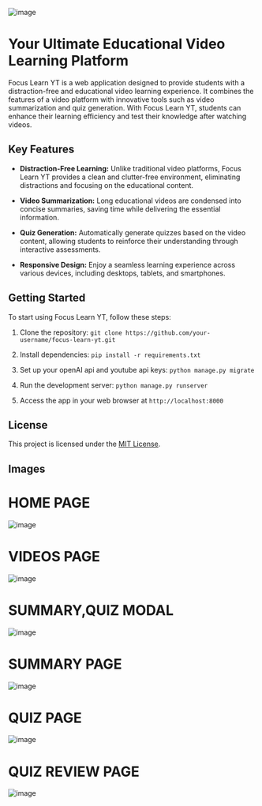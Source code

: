 
![image](https://github.com/sankalp-7/FocusLearn-YT/assets/104098061/2b7cf0d6-0ae3-46d7-b062-cd10fff78c5c)

# Your Ultimate Educational Video Learning Platform

Focus Learn YT is a web application designed to provide students with a distraction-free and educational video learning experience. It combines the features of a video platform with innovative tools such as video summarization and quiz generation. With Focus Learn YT, students can enhance their learning efficiency and test their knowledge after watching videos.

## Key Features

- **Distraction-Free Learning:** Unlike traditional video platforms, Focus Learn YT provides a clean and clutter-free environment, eliminating distractions and focusing on the educational content.

- **Video Summarization:** Long educational videos are condensed into concise summaries, saving time while delivering the essential information.

- **Quiz Generation:** Automatically generate quizzes based on the video content, allowing students to reinforce their understanding through interactive assessments.

- **Responsive Design:** Enjoy a seamless learning experience across various devices, including desktops, tablets, and smartphones.



## Getting Started

To start using Focus Learn YT, follow these steps:

1. Clone the repository: `git clone https://github.com/your-username/focus-learn-yt.git`

2. Install dependencies: `pip install -r requirements.txt`

3. Set up your openAI api and youtube api keys: `python manage.py migrate`

4. Run the development server: `python manage.py runserver`

5. Access the app in your web browser at `http://localhost:8000`




## License

This project is licensed under the [MIT License](LICENSE).

## Images 
# HOME PAGE

![image](https://github.com/sankalp-7/FocusLearn-YT/assets/104098061/87ee2608-5d3f-429f-9b14-f27e3add0f77)


# VIDEOS PAGE

![image](https://github.com/sankalp-7/FocusLearn-YT/assets/104098061/ec72db36-3d3a-4b9b-b01b-2e78d1963883)

# SUMMARY,QUIZ MODAL

![image](https://github.com/sankalp-7/FocusLearn-YT/assets/104098061/b49a8413-3535-411c-86ef-20774a75a34f)

# SUMMARY PAGE

![image](https://github.com/sankalp-7/FocusLearn-YT/assets/104098061/6f461b69-1e05-461e-bd13-8354f2726cf6)

# QUIZ PAGE

![image](https://github.com/sankalp-7/FocusLearn-YT/assets/104098061/2471462f-da7f-4eef-b6e0-b2e893c5befa)

# QUIZ REVIEW PAGE

![image](https://github.com/sankalp-7/FocusLearn-YT/assets/104098061/f53868fc-2139-4ce3-ac62-02f8ffb854f4)






